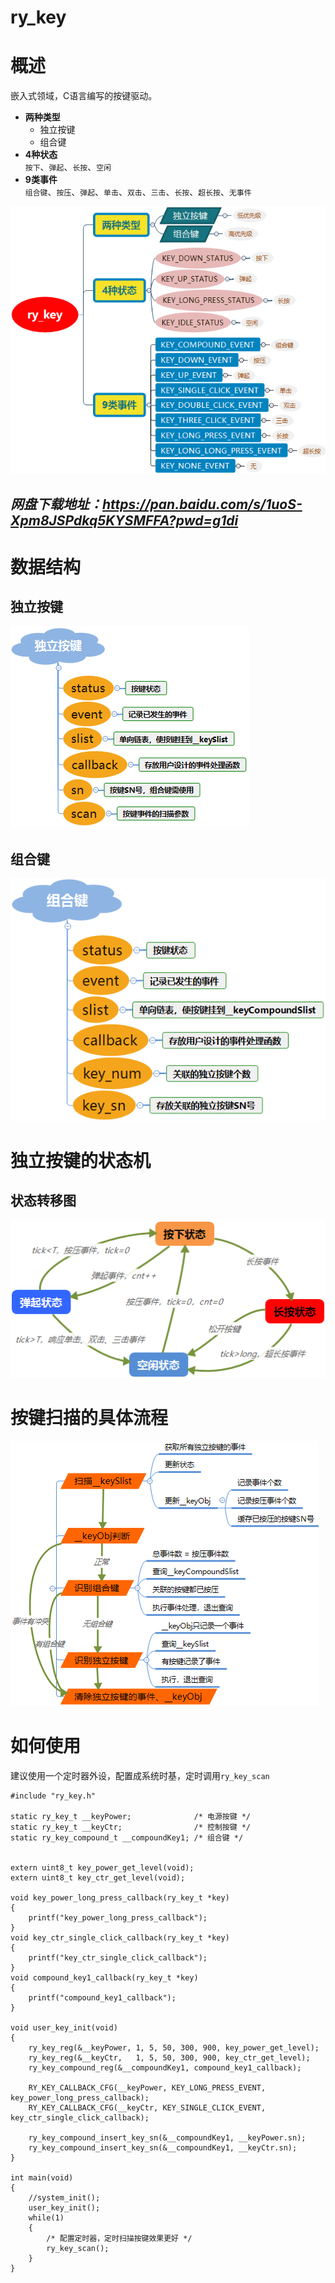 # ry_key  
# 概述  
嵌入式领域，C语言编写的按键驱动。  
* **两种类型**  
  * 独立按键  
  * 组合键  
* **4种状态**  
  `按下`、`弹起`、`长按`、`空闲`  
* **9类事件**  
  `组合键`、`按压`、`弹起`、`单击`、`双击`、`三击`、`长按`、`超长按`、`无事件`  

![系统结构](图片/按键驱动简介.png) 

*网盘下载地址：https://pan.baidu.com/s/1uoS-Xpm8JSPdkq5KYSMFFA?pwd=g1di*
---


# 数据结构  
## 独立按键  
![独立按键结构](图片/独立按键结构.png) 
## 组合键  
![组合键结构](图片/组合键结构.png) 


# 独立按键的状态机  
## 状态转移图  
![独立按键扫描状态机](图片/独立按键扫描状态机.png) 


# 按键扫描的具体流程  
![按键扫描的具体流程](图片/按键扫描的具体流程.png) 


# 如何使用  
建议使用一个定时器外设，配置成系统时基，定时调用`ry_key_scan`  


```
#include "ry_key.h"

static ry_key_t __keyPower;              /* 电源按键 */
static ry_key_t __keyCtr;                /* 控制按键 */
static ry_key_compound_t __compoundKey1; /* 组合键 */


extern uint8_t key_power_get_level(void);
extern uint8_t key_ctr_get_level(void);

void key_power_long_press_callback(ry_key_t *key)
{
	printf("key_power_long_press_callback");
}
void key_ctr_single_click_callback(ry_key_t *key)
{
	printf("key_ctr_single_click_callback");
}
void compound_key1_callback(ry_key_t *key)
{
	printf("compound_key1_callback");
}

void user_key_init(void)
{
	ry_key_reg(&__keyPower, 1, 5, 50, 300, 900, key_power_get_level);
	ry_key_reg(&__keyCtr,   1, 5, 50, 300, 900, key_ctr_get_level);
	ry_key_compound_reg(&__compoundKey1, compound_key1_callback);
	
	RY_KEY_CALLBACK_CFG(__keyPower, KEY_LONG_PRESS_EVENT, key_power_long_press_callback);
	RY_KEY_CALLBACK_CFG(__keyCtr, KEY_SINGLE_CLICK_EVENT, key_ctr_single_click_callback);
	
	ry_key_compound_insert_key_sn(&__compoundKey1, __keyPower.sn);
	ry_key_compound_insert_key_sn(&__compoundKey1, __keyCtr.sn);
}

int main(void)
{
	//system_init();
	user_key_init();
	while(1)
	{
		/* 配置定时器，定时扫描按键效果更好 */
		ry_key_scan();
	}
}
```

